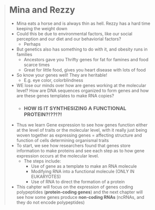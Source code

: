 > # Mina and Rezzy
> - Mina eats a horse and is always thin as hell. Rezzy has a hard time keeping the weight down
> - Could this be due to environmental factors, like our social perception and our diet and our behaviorial factors?
>   - Perhaps
> - But genetics also has something to do with it, and obesity runs in families
>   - Ancestors gave you Thrifty genes for fat for famines and food scarce times
>   - Great for little food, gives you heart disease with lots of food
> - So know your genes well! They are heritable!
>   - E.g. eye color, colorblindness
> - WE lose our minds over how are genes working at the molecular level? How are DNA sequences organized to form genes and how are these genes templates to make RNA copies?
>   - ### HOW IS IT SYNTHESIZING A FUNCTIONAL PROTEIN?!??!?!
> - Thus we learn Gene expression to see how genes function either at the level of traits or the molecular level, with it really just being woven together as expressing genes = affecting structure and function of cells determining organismal traits
> - To start, we see how researchers found that genes store information to make proteins and see each step as to how gene expression occurs at the molecular level.
>   - The steps include:
>     - Use of gene as a template to make an RNA molecule
>     - Modifying RNA into a functional molecule (ONLY IN EUKARYOTES)
>     - Use of RNA to direct the formation of a protein
> - This cahpter will focus on the expression of genes coding polypeptides (**protein-coding genes**) and the next chapter will see how some genes produce **non-coding RNAs** (ncRNAs, and they do not encode polypeptides)
